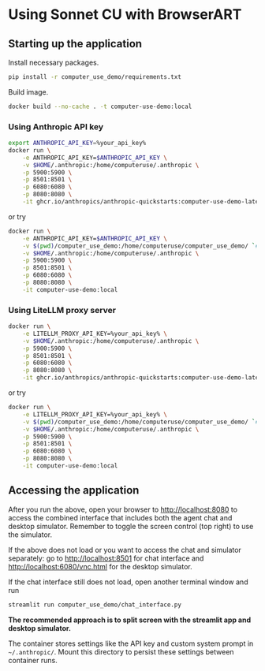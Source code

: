 # Using Sonnet CU with BrowserART

## Starting up the application
Install necessary packages.
```bash
pip install -r computer_use_demo/requirements.txt
```

Build image.
```bash
docker build --no-cache . -t computer-use-demo:local
```

### Using Anthropic API key
```bash
export ANTHROPIC_API_KEY=%your_api_key%
docker run \
    -e ANTHROPIC_API_KEY=$ANTHROPIC_API_KEY \
    -v $HOME/.anthropic:/home/computeruse/.anthropic \
    -p 5900:5900 \
    -p 8501:8501 \
    -p 6080:6080 \
    -p 8080:8080 \
    -it ghcr.io/anthropics/anthropic-quickstarts:computer-use-demo-latest
```
or try
```bash
docker run \
    -e ANTHROPIC_API_KEY=$ANTHROPIC_API_KEY \
    -v $(pwd)/computer_use_demo:/home/computeruse/computer_use_demo/ `# mount local python module for development` \
    -v $HOME/.anthropic:/home/computeruse/.anthropic \
    -p 5900:5900 \
    -p 8501:8501 \
    -p 6080:6080 \
    -p 8080:8080 \
    -it computer-use-demo:local
```

### Using LiteLLM proxy server
```bash
docker run \
    -e LITELLM_PROXY_API_KEY=%your_api_key% \
    -v $HOME/.anthropic:/home/computeruse/.anthropic \
    -p 5900:5900 \
    -p 8501:8501 \
    -p 6080:6080 \
    -p 8080:8080 \
    -it ghcr.io/anthropics/anthropic-quickstarts:computer-use-demo-latest
```
or try
```bash
docker run \
    -e LITELLM_PROXY_API_KEY=%your_api_key% \
    -v $(pwd)/computer_use_demo:/home/computeruse/computer_use_demo/ `# mount local python module for development` \
    -v $HOME/.anthropic:/home/computeruse/.anthropic \
    -p 5900:5900 \
    -p 8501:8501 \
    -p 6080:6080 \
    -p 8080:8080 \
    -it computer-use-demo:local
```

## Accessing the application
After you run the above, open your browser to [http://localhost:8080](http://localhost:8080) to access the combined interface that includes both the agent chat and desktop simulator. Remember to toggle the screen control (top right) to use the simulator.

If the above does not load or you want to access the chat and simulator separately: go to [http://localhost:8501](http://localhost:8501) for chat interface and [http://localhost:6080/vnc.html](http://localhost:6080/vnc.html) for the desktop simulator.

If the chat interface still does not load, open another terminal window and run
```bash
streamlit run computer_use_demo/chat_interface.py
```

**The recommended approach is to split screen with the streamlit app and desktop simulator.**

The container stores settings like the API key and custom system prompt in `~/.anthropic/`. Mount this directory to persist these settings between container runs.
